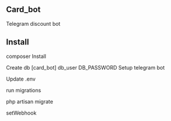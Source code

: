 ## Card_bot

Telegram discount bot

## Install

composer Install

Create db [card_bot] db_user DB_PASSWORD
Setup telegram bot

Update .env



run migrations

php artisan migrate

setWebhook
